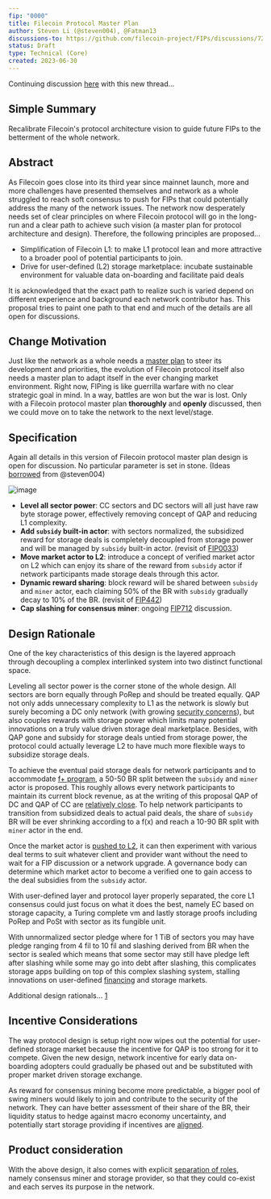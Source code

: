 ```yaml
---
fip: "0000"
title: Filecoin Protocol Master Plan
author: Steven Li (@steven004), @Fatman13
discussions-to: https://github.com/filecoin-project/FIPs/discussions/725
status: Draft
type: Technical (Core)
created: 2023-06-30
---
```


Continuing discussion [here](https://github.com/filecoin-project/FIPs/discussions/712#discussioncomment-6117336) with this new thread...

## Simple Summary

Recalibrate Filecoin's protocol architecture vision to guide future FIPs to the betterment of the whole network.

## Abstract

As Filecoin goes close into its third year since mainnet launch, more and more challenges have presented themselves and network as a whole struggled to reach soft consensus to push for FIPs that could potentially address the many of the network issues. The network now desperately needs set of clear principles on where Filecoin protocol will go in the long-run and a clear path to achieve such vision (a master plan for protocol architecture and design). Therefore, the following principles are proposed...

- Simplification of Filecoin L1: to make L1 protocol lean and more attractive to a broader pool of potential participants to join.
- Drive for user-defined (L2) storage marketplace: incubate sustainable environment for valuable data on-boarding and facilitate paid deals

It is acknowledged that the exact path to realize such is varied depend on different experience and background each network contributor has. This proposal tries to paint one path to that end and much of the details are all open for discussions.

## Change Motivation

Just like the network as a whole needs a [master plan](https://www.youtube.com/watch?v=HrqavbeDDY0) to steer its development and priorities, the evolution of Filecoin protocol itself also needs a master plan to adapt itself in the ever changing market environment. Right now, FIPing is like guerrilla warfare with no clear strategic goal in mind. In a way, battles are won but the war is lost. Only with a Filecoin protocol master plan **thoroughly** and **openly** discussed, then we could move on to take the network to the next level/stage.

##  Specification

Again all details in this version of Filecoin protocol master plan design is open for discussion. No particular parameter is set in stone. (Ideas [borrowed](https://mp.weixin.qq.com/s/1nz9MjMBxvsydLZy3LiUYA) from @steven004)

![image](https://github.com/ipfs-force-community/discourse/assets/1591330/256a0baa-d738-422e-af56-bf26569f2606)

- **Level all sector power**: CC sectors and DC sectors will all just have raw byte storage power, effectively removing concept of QAP and reducing L1 complexity.
- **Add `subsidy` built-in actor**: with sectors normalized, the subsidized reward for storage deals is completely decoupled from storage power and will be managed by `subsidy` built-in actor. (revisit of [FIP0033](https://github.com/filecoin-project/FIPs/blob/master/FIPS/fip-0033.md))
- **Move market actor to L2**: introduce a concept of verified market actor on L2 which can enjoy its share of the reward from `subsidy` actor if network participants made storage deals through this actor. 
- **Dynamic reward sharing**: block reward will be shared between `subsidy` and `miner` actor, each claiming 50% of the BR with `subsidy` gradually decay to 10% of the BR. (revisit of [FIP442](https://github.com/filecoin-project/FIPs/discussions/442))
- **Cap slashing for consensus miner**: ongoing [FIP712](https://github.com/filecoin-project/FIPs/discussions/712) discussion.

## Design Rationale

One of the key characteristics of this design is the layered approach through decoupling a complex interlinked system into two distinct functional space.

Leveling all sector power is the corner stone of the whole design. All sectors are born equally through PoRep and should be treated equally. QAP not only adds unnecessary complexity to L1 as the network is slowly but surely becoming a DC only network (with growing [security concerns](https://github.com/filecoin-project/FIPs/discussions/554#discussioncomment-4605247)), but also couples rewards with storage power which limits many potential innovations on a truly value driven storage deal marketplace. Besides, with QAP gone and subsidy for storage deals untied from storage power, the protocol could actually leverage L2 to have much more flexible ways to subsidize storage deals. 

To achieve the eventual paid storage deals for network participants and to accommodate [f+ program](https://github.com/filecoin-project/FIPs/discussions/636#discussioncomment-5076101), a 50-50 BR split between the `subsidy` and `miner` actor is proposed. This roughly allows every network participants to maintain its current block revenue, as at the writing of this proposal QAP of DC and QAP of CC are [relatively close](https://filscan.io/). To help  network participants to transition from subsidized deals to actual paid deals, the share of `subsidy` BR will be ever shrinking according to a f(x) and reach a 10-90 BR split with `miner` actor in the end.

Once the market actor is [pushed to L2](https://github.com/filecoin-project/FIPs/discussions/554#discussioncomment-4376052), it can then experiment with various deal terms to suit whatever client and provider want without the need to wait for a FIP discussion or a network upgrade. A governance body can determine which market actor to become a verified one to gain access to the deal subsidies from the `subsidy` actor. 

With user-defined layer and protocol layer properly separated, the core L1 consensus could just focus on what it does the best, namely EC based on storage capacity, a Turing complete vm and lastly storage proofs including PoRep and PoSt with sector as its fungible unit.

With unnormalized sector pledge where for 1 TiB of sectors you may have pledge ranging from 4 fil to 10 fil and slashing derived from BR when the sector is sealed which means that some sector may still have pledge left after slashing while some may go into debt after slashing, this complicates storage apps building on top of this complex slashing system, stalling innovations on user-defined [financing](https://github.com/filecoin-project/FIPs/discussions/691#discussioncomment-5817293) and storage markets. 

Additional design rationals... [1](https://github.com/filecoin-project/FIPs/discussions/725#discussioncomment-6191921)

## Incentive Considerations

The way protocol design is setup right now wipes out the potential for user-defined storage market because the incentive for QAP is too strong for it to compete. Given the new design, network incentive for early data on-boarding adopters could gradually be phased out and be substituted with proper market driven storage exchange. 

As reward for consensus mining become more predictable, a bigger pool of swing miners would likely to join and contribute to the security of the network. They can have better assessment of their share of the BR, their liquidity status to hedge against macro economy uncertainty, and potentially start storage providing if incentives are [aligned](https://github.com/filecoin-project/FIPs/discussions/712#discussioncomment-6108272).

## Product consideration

With the above design, it also comes with explicit [separation of roles](https://github.com/filecoin-project/FIPs/discussions/636#discussioncomment-5096322), namely consensus miner and storage provider, so that they could co-exist and each serves its purpose in the network.